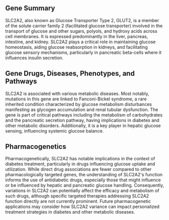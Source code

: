 ## Gene Summary
SLC2A2, also known as Glucose Transporter Type 2, GLUT2, is a member of the solute carrier family 2 (facilitated glucose transporter) involved in the transport of glucose and other sugars, polyols, and hydroxy acids across cell membranes. It is expressed predominantly in the liver, pancreas, intestine, and kidney. SLC2A2 plays a critical role in maintaining glucose homeostasis, aiding glucose reabsorption in kidneys, and facilitating glucose sensory mechanisms, particularly in pancreatic beta-cells where it influences insulin secretion.

## Gene Drugs, Diseases, Phenotypes, and Pathways
SLC2A2 is associated with various metabolic diseases. Most notably, mutations in this gene are linked to Fanconi-Bickel syndrome, a rare inherited condition characterized by glucose metabolism disturbances manifesting as glycogen accumulation and renal tubular dysfunction. The gene is part of critical pathways including the metabolism of carbohydrates and the pancreatic secretion pathway, having implications in diabetes and other metabolic disorders. Additionally, it is a key player in hepatic glucose sensing, influencing systemic glucose balance.

## Pharmacogenetics
Pharmacogenetically, SLC2A2 has notable implications in the context of diabetes treatment, particularly in drugs influencing glucose uptake and utilization. While direct drug associations are fewer compared to other pharmacologically targeted genes, the understanding of SLC2A2's function informs the use of antidiabetic drugs, especially those that might influence or be influenced by hepatic and pancreatic glucose handling. Consequently, variations in SLC2A2 can potentially affect the efficacy and metabolism of such drugs, although specific targeted therapies addressing SLC2A2 function directly are not currently prominent. Future pharmacogenetic applications may consider how SLC2A2 variance can impact personalized treatment strategies in diabetes and other metabolic diseases.